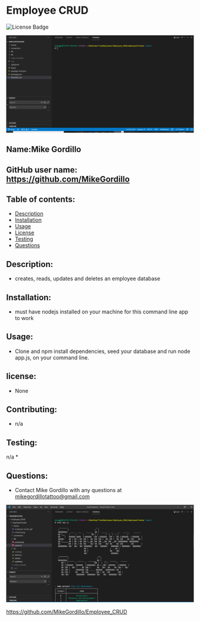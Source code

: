 # Employee CRUD
![License Badge](https://img.shields.io/static/v1?label=License&message=None&color=blue)

![video](./Assets/trax.gif)

        
## Name:Mike Gordillo
## GitHub user name: https://github.com/MikeGordillo

## Table of contents:  
* [Description](#description)
* [Installation](#Installation)
* [Usage](#usage)
* [License](#license)
* [Testing](#testing)
* [Questions](#questions)
        
## Description:
* creates, reads, updates and deletes an employee database
## Installation:
* must have nodejs installed on your machine for this command line app to work
## Usage:
* Clone and npm install dependencies, seed your database and run node app.js, on your command line.
## license:
* None
        
## Contributing:
* n/a
## Testing:
n/a
* 
## Questions:
* Contact Mike Gordillo with any questions at mikegordillotattoo@gmail.com

![screenshot](./Assets/trax.png)

https://github.com/MikeGordillo/Employee_CRUD


      